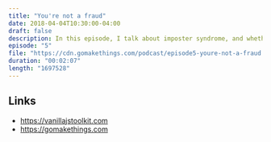 ```yaml
---
title: "You're not a fraud"
date: 2018-04-04T10:30:00-04:00
draft: false
description: In this episode, I talk about imposter syndrome, and whether or not Googling how to do things means you're not a "real developer."
episode: "5"
file: "https://cdn.gomakethings.com/podcast/episode5-youre-not-a-fraud.mp3"
duration: "00:02:07"
length: "1697528"
---
```


## Links

- https://vanillajstoolkit.com
- https://gomakethings.com